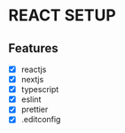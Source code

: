 # REACT SETUP

## Features

- [x] reactjs
- [x] nextjs
- [x] typescript
- [x] eslint
- [x] prettier
- [x] .editconfig
